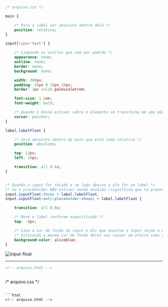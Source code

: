 ```css
/* arquivo.css */

main {

    /* Para o label ser absoluto dentro dele */
    position: relative;
}

input[type='text'] {

    /* Limpando os estilos que vem por padrão */
    appearance: none;
    outline: none;
    border: none;
    background: none;

    width: 300px;
    padding: 10px 0 10px 10px;
    border: 2px solid palevioletred;

    font-size: 1.2em;
    font-weight: bold;

    /* Quando o mouse estiver sobre o elemento se transforma em uma mão */
    cursor: pointer;
}

label.labelFloat {

    /* Será absoluto dentro do main que está como relativo */
    position: absolute;

    top: 13px;
    left: 10px;

    transition: all 0.6s;
}


/* Quando o input for focado e se logo abaixo a ele for um label */
/* Se o placeholder NÃO estiver sendo exibido (significaa que ta preenchido) e se logo abaixo a ele for um label */
input.inputFloat:focus + label.labelFloat,
input.inputFloat:not(:placeholder-shown) + label.labelFloat {

    transition: all 0.6s;

    /* Move o label conforme especificado */
    top: -8px;

    /* Caso a cor de fundo do input e div que envolve o input sejam a mesma */
    /* Colocando a mesma cor de fundo deles vai causar um efeito como se a borda estivesse aberta na área do label   */
    background-color: aliceblue;
}
```

![input-float](https://user-images.githubusercontent.com/69995549/159974322-01bed151-c80f-4c9e-bcaf-54bd0d7d7401.gif)

***

```html
<!-- arquivo.html -->


```

```svg

```





/* arquivo.css */


```

```html
<!-- arquivo.html -->


```

```svg

```
